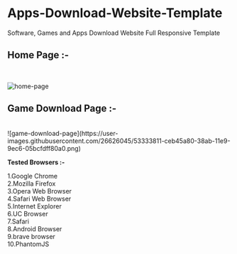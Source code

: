 # Apps-Download-Website-Template
Software, Games and Apps Download Website Full Responsive Template<br>
<h2>Home Page :-</h2><br>

![home-page](https://user-images.githubusercontent.com/26626045/53333642-4f268b80-38ab-11e9-9427-f8dcd9efdbd7.png)

<h2>Game Download Page :-</h2><br>
![game-download-page](https://user-images.githubusercontent.com/26626045/53333811-ceb45a80-38ab-11e9-9ec6-05bcfdff80a0.png)

<b>Tested Browsers :- </b>

1.Google Chrome</br>
2.Mozilla Firefox</br>
3.Opera Web Browser</br>
4.Safari Web Browser</br>
5.Internet Explorer</br>
6.UC Browser</br>
7.Safari</br>
8.Android Browser</br>
9.brave browser</br>
10.PhantomJS</br>
